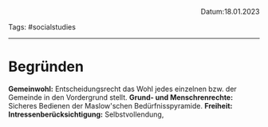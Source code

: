 <p align="right">Datum:18.01.2023</p>

Tags: #socialstudies 

---
# Begründen
**Gemeinwohl:** Entscheidungsrecht das Wohl jedes einzelnen bzw. der Gemeinde in den Vordergrund stellt.
**Grund- und Menschrenrechte:** Sicheres Bedienen der Maslow'schen Bedürfnisspyramide.
**Freiheit:** 
**Intressenberücksichtigung:** Selbstvollendung, 


